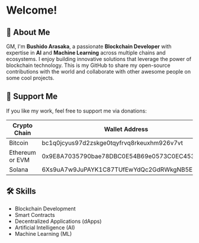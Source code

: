 # Welcome!

## 👋 About Me
GM, I'm **Bushido Arasaka**, a passionate **Blockchain Developer** with expertise in **AI** and **Machine Learning** across multiple chains and ecosystems. I enjoy building innovative solutions that leverage the power of blockchain technology. This is my GitHub to share my open-source contributions with the world and collaborate with other awesome people on some cool projects.

## 💼 Support Me
If you like my work, feel free to support me via donations:

| Crypto Chain        | Wallet Address                                 |
|---------------------|------------------------------------------------|
| Bitcoin             | bc1q0jcyus97d2zskge0tqyfrvq8rkeuxhm926v7vt   |
| Ethereum or EVM     | 0x9E8A7035790bae78DBC0E54B69e0573C0EC453c4   |
| Solana              | 6Xs9uA7w9JuPAYK1C87TUfEwYdQc2GdRWkgNB5EbLVZo |

## 🛠 Skills
- Blockchain Development
- Smart Contracts
- Decentralized Applications (dApps)
- Artificial Intelligence (AI)
- Machine Learning (ML)
